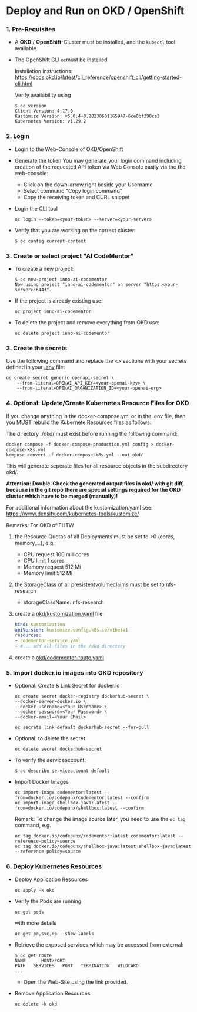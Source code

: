 # Deploy and Run on OKD / OpenShift

### 1. Pre-Requisites

- A **OKD** / **OpenShift**-Cluster must be installed, and the ```kubectl``` tool available.  

- The OpenShift CLI ```oc```must be installed

    Installation instructions: https://docs.okd.io/latest/cli_reference/openshift_cli/getting-started-cli.html

    Verify availability using
    ```shell
    $ oc version
    Client Version: 4.17.0
    Kustomize Version: v5.0.4-0.20230601165947-6ce0bf390ce3
    Kubernetes Version: v1.29.2
    ```

### 2. Login

* Login to the Web-Console of OKD/OpenShift

* Generate the token
You may generate your login command including creation of the requested API token via Web Console easily via the the web-console:
    - Click on the down-arrow right beside your Username
    - Select command "Copy login command"
    - Copy the receiving token and CURL snippet

* Login the CLI tool
    ```shell
    oc login --token=<your-token> --server=<your-server>
    ```

* Verify that you are working on the correct cluster:
    ```shell
    $ oc config current-context
    ```

### 3. Create or select project "AI CodeMentor"

- To create a new project:
    ```shell
    $ oc new-project inno-ai-codementor
    Now using project "inno-ai-codementor" on server "https:<your-server>:6443".
    ```

- If the project is already existing use:
    ```shell
    oc project inno-ai-codementor
    ```

- To delete the project and remove everything from OKD use:
    ```shell
    oc delete project inno-ai-codementor
    ```

### 3. Create the secrets

Use the following command and replace the <> sections with your secrets defined in your [.env](.env) file:

```shell
oc create secret generic openapi-secret \
    --from-literal=OPENAI_API_KEY=<your-openai-key> \
    --from-literal=OPENAI_ORGANIZATION_ID=<your-openai-org> 
```

### 4. Optional: Update/Create Kubernetes Resource Files for OKD

If you change anything in the docker-compose.yml or in the .env file, then you MUST rebuild the Kubernete Resources files as follows:

The directory ./okd/ must exist before running the following command:

```shell
docker compose -f docker-compose-production.yml config > docker-compose-k8s.yml
kompose convert -f docker-compose-k8s.yml --out okd/
```
This will generate seperate files for all resource objects in the subdirectory okd/.  

**Attention: Double-Check the generated output files in okd/ with git diff, because in the git repo there are
special settings required for the OKD cluster which have to be merged (manually)!**

For additional information about the kustomization.yaml see: https://www.densify.com/kubernetes-tools/kustomize/

Remarks: For OKD of FHTW 
1. the Resource Quotas of all Deployments must be set to >0 (cores, memory,...), e.g.
    - CPU request 100 millicores
    - CPU limit 1 cores
    - Memory request 512 Mi
    - Memory limit 512 Mi

2. the StorageClass of all presistentvolumeclaims must be set to nfs-research
    - storageClassName: nfs-research

3. create a [okd/kustomization.yaml](../okd/kustomization.yaml) file:
    ```yaml
    kind: Kustomization
    apiVersion: kustomize.config.k8s.io/v1beta1
    resources:
    - codementor-service.yaml
    - #... add all files in the /okd directory
    ```

4. create a [okd/codementor-route.yaml](../okd/codementor-route.yaml) 

### 5. Import docker.io images into OKD repository

* Optional: Create & Link Secret for docker.io
    ```shell
    oc create secret docker-registry dockerhub-secret \
    --docker-server=docker.io \
    --docker-username=<Your Username> \
    --docker-password=<Your Password> \
    --docker-email=<Your EMail>

    oc secrets link default dockerhub-secret --for=pull
    ```

* Optional: to delete the secret
    ```shell
    oc delete secret dockerhub-secret
    ```

* To verify the serviceaccount:

    ```shell
    $ oc describe serviceaccount default
    ```

* Import Docker Images
    ```shell
    oc import-image codementor:latest --from=docker.io/codepunx/codementor:latest --confirm
    oc import-image shellbox-java:latest --from=docker.io/codepunx/shellbox:latest --confirm
    ```

    Remark: To change the image source later, you need to use the ```oc tag``` command, e.g.
    ```shell
    oc tag docker.io/codepunx/codementor:latest codementor:latest --reference-policy=source
    oc tag docker.io/codepunx/shellbox-java:latest shellbox-java:latest --reference-policy=source
    ```


### 6. Deploy Kubernetes Resources

* Deploy Application Resources
    ```shell
    oc apply -k okd
    ```

* Verify the Pods are running
    ```shell
    oc get pods
    ```
    with more details
    ```shell
    oc get po,svc,ep --show-labels
    ```

* Retrieve the exposed services which may be accessed from external:
    ```shell
    $ oc get route
    NAME      HOST/PORT                                                              PATH   SERVICES   PORT   TERMINATION   WILDCARD
    ...
    ```
    - Open the Web-Site using the link provided.

* Remove Application Resources
    ```shell
    oc delete -k okd
    ```
